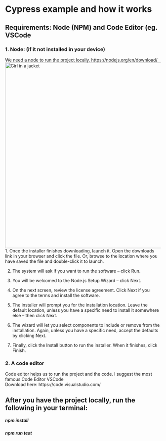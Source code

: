 <h1> Cypress example and how it works </h1>
<h2> Requirements: Node (NPM) and Code Editor (eg. VSCode</h2>
<h3>1.  Node: (if it not installed in your device) </h3>
We need a node to run the project locally.
 https://nodejs.org/en/download/
<img src="https://user-images.githubusercontent.com/97595276/226074838-a546981d-86c0-47a4-ad3d-f9f4b390016d.png" alt="Girl in a jacket" width="800" height="600">
1. Once the installer finishes downloading, launch it. Open the downloads link in your browser and click the file. Or, browse to the location where you have saved the file and double-click it to launch.

2. The system will ask if you want to run the software – click Run.

3. You will be welcomed to the Node.js Setup Wizard – click Next.

4. On the next screen, review the license agreement. Click Next if you agree to the terms and install the software.

5. The installer will prompt you for the installation location. Leave the default location, unless you have a specific need to install it somewhere else – then click Next.

6. The wizard will let you select components to include or remove from the installation. Again, unless you have a specific need, accept the defaults by clicking Next.

7. Finally, click the Install button to run the installer. When it finishes, click Finish.

<h3>2.  A code editor </h3>
Code editor helps us to run the project and the code. I suggest the most famous Code Editor VSCode
</br> Download here: https://code.visualstudio.com/

<h2> After you have the project locally, run the following in your terminal: </h2>

<h5> npm install </h5>
<h5> npm run test </h5>
